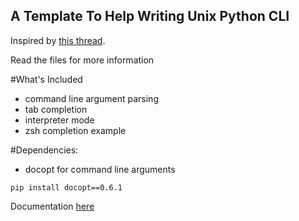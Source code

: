 A Template To Help Writing Unix Python CLI
--------------------------------------


Inspired by [this thread](http://nixers.net/showthread.php?tid=542).


Read the files for more information

#What's Included

* command line argument parsing
* tab completion
* interpreter mode
* zsh completion example


#Dependencies:

* docopt for command line arguments

```
pip install docopt==0.6.1
```
Documentation [here](https://github.com/docopt/docopt)

